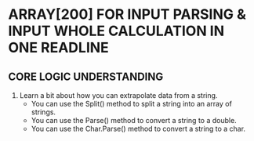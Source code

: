 # ARRAY[200] FOR INPUT PARSING & INPUT WHOLE CALCULATION IN ONE READLINE 

## CORE LOGIC UNDERSTANDING
1. Learn a bit about how you can extrapolate data from a string.
    - You can use the Split() method to split a string into an array of strings.
    - You can use the Parse() method to convert a string to a double.
    - You can use the Char.Parse() method to convert a string to a char.
